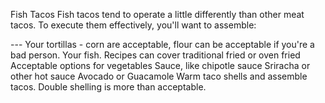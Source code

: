Fish Tacos
Fish tacos tend to operate a little differently than other meat tacos. To execute them effectively, you'll want to assemble:

--- Your tortillas - corn are acceptable, flour can be acceptable if you're a bad person.
Your fish. Recipes can cover traditional fried or oven fried
Acceptable options for vegetables
Sauce, like chipotle sauce
Sriracha or other hot sauce
Avocado or Guacamole
Warm taco shells and assemble tacos. Double shelling is more than acceptable.

